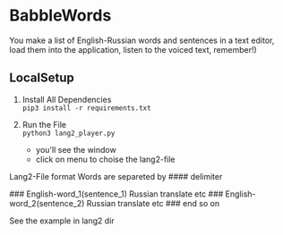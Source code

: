 # BabbleWords

You make a list of English-Russian words and sentences in a text editor, load them into the application, listen to the voiced text, remember!)

## LocalSetup
1) Install All Dependencies   
`pip3 install -r requirements.txt`

2) Run the File  
`python3 lang2_player.py`   
    * you'll see the window 
    * click on menu to choise the lang2-file


Lang2-File format
Words are separeted by #### delimiter

\###
English-word_1(sentence_1)
Russian translate
etc
\###
English-word_2(sentence_2)
Russian translate
etc
\###
end so on

See the example in lang2 dir

